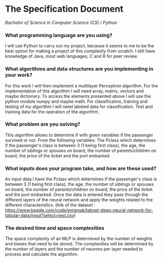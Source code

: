 # The Specification Document
*Bachelor of Science in Computer Science (CS) / Python*

### What programming language are you using?
I will use Python to carry out my project, because it seems to me to be the best option for making a project of this complexity from scratch.
I still have knowledge of Java, most web languages, C and R for peer review.

### What algorithms and data structures are you implementing in your work?
For this work I will then implement a multilayer Perceptron algorithm. For the implementation of this algorithm I will need array, matrix, vectors and maybe dictionary. To access the elements presented above I will use the python module numpy and maybe math.
For classification, training and testing of my algorithm I will need labeled data for classification. Test and training data for the operation of the algorithm.

### What problem are you solving?
This algorithm allows to determine if with given variables if the passenger survived or not. From the following variables: The Pclass which determines if the passenger's class is between 3 (1 being first class), the age, the number of siblings or spouses on board, the number of parents/children on board, the price of the ticket and the port embarked.

### What inputs does your program take, and how are these used?
As input data I have the Pclass which determines if the passenger's class is between 3 (1 being first class), the age, the number of siblings or spouses on board, the number of parents/children on board, the price of the ticket and the port embarked. Once the data is entered they pass through the different layers of the neural network and apply the weights related to the different characteristics.
(link of the dataset : https://www.kaggle.com/code/enigmak/tabnet-deep-neural-network-for-tabular-data/input?select=test.csv)

### The desired time and space complexities
The space complexity of an MLP is determined by the number of weights and biases that need to be stored. The complexities will be determined by the number of layers and the number of neurons per layer needed to process and calculate the algorithm.
